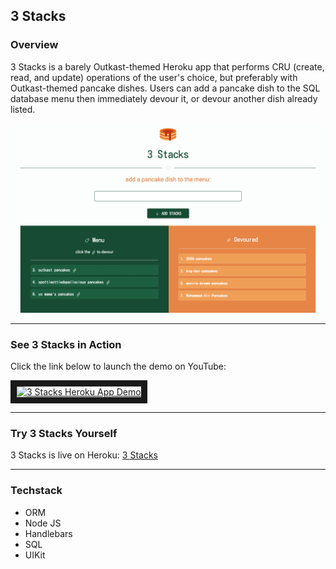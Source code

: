 ## 3 Stacks

### Overview

3 Stacks is a barely Outkast-themed Heroku app that performs CRU (create, read, and update) operations of the user's choice, but preferably with Outkast-themed pancake dishes. Users can add a pancake dish to the SQL database menu then immediately devour it, or devour another dish already listed.

![3 Stacks Heroku App Demo](/public/assets/images/cold-default.png)

---

### See 3 Stacks in Action

Click the link below to launch the demo on YouTube:

<a target="_blank" href="http://www.youtube.com/watch?feature=player_embedded&v=DRaSVjc4eJA
" target="_blank"><img src="http://img.youtube.com/vi/DRaSVjc4eJA/0.jpg" 
alt="3 Stacks Heroku App Demo" width="240" height="180" border="10" /></a>

---

### Try 3 Stacks Yourself

3 Stacks is live on Heroku: <a target="_blank" href="https://three-stacks.herokuapp.com/">3 Stacks</a>

---

### Techstack

* ORM
* Node JS
* Handlebars
* SQL
* UIKit
